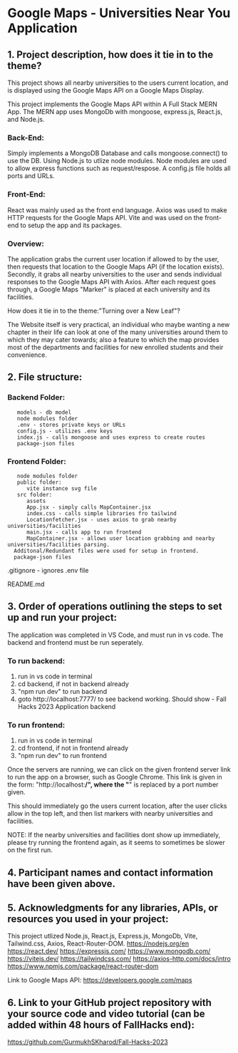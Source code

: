 # Google Maps - Universities Near You Application

## 1. Project description, how does it tie in to the theme?

This project shows all nearby universities to the users current location, and is displayed using the Google Maps API on a Google Maps Display.

This project implements the Google Maps API within A Full Stack MERN App.
The MERN app uses MongoDb with mongoose, express.js, React.js, and Node.js.

### Back-End:
Simply implements a MongoDB Database and calls mongoose.connect() to use the DB.
Using Node.js to utlize node modules.
Node modules are used to allow express functions such as request/respose.
A config.js file holds all ports and URLs.

### Front-End:
React was mainly used as the front end language.
Axios was used to make HTTP requests for the Google Maps API.
Vite and was used on the front-end to setup the app and its packages.

### Overview: 

The application grabs the current user location if allowed to by the user, then requests that location to the Google Maps API (if the location exists).
Secondly, it grabs all nearby universities to the user and sends individual responses to the Google Maps API with Axios.
After each request goes through, a Google Maps "Marker" is placed at each university and its facilities.

How does it tie in to the theme:"Turning over a New Leaf"?

The Website itself is very practical, an individual who maybe wanting a new chapter in their life can look at one of the many universities around them to which they may cater towards; also a feature to which the map provides most of the departments and facilities for new enrolled students and their convenience.



## 2. File structure:
   
   ### Backend Folder:
       models - db model
       node modules folder
       .env - stores private keys or URLs
       config.js - utilizes .env keys
       index.js - calls mongoose and uses express to create routes
       package-json files
   
   ### Frontend Folder:
       node modules folder
       public folder:
          vite instance svg file
       src folder:
          assets
          App.jsx - simply calls MapContainer.jsx 
          index.css - calls simple libraries fro tailwind
          Locationfetcher.jsx - uses axios to grab nearby universities/facilities
          main.jsx - calls app to run frontend
          MapContainer.jsx - allows user location grabbing and nearby universities/facilities parsing.
      Additonal/Redundant files were used for setup in frontend.
      package-json files
    
   .gitignore - ignores .env file
   
   README.md



## 3. Order of operations outlining the steps to set up and run your project:

The application was completed in VS Code, and must run in vs code. The backend and frontend must be run seperately.

### To run backend:
   1. run in vs code in terminal
   2.  cd backend, if not in backend already
   3. "npm run dev" to run backend
   4. goto http://localhost:7777/ to see backend working. Should show - Fall Hacks 2023 Application backend

### To run frontend:
   1. run in vs code in terminal
   2. cd frontend, if not in frontend already
   3. "npm run dev" to run frontend

Once the servers are running, we can click on the given frontend server link to run the app on a browser, such as Google Chrome. 
This link is given in the form: "http://localhost:____/", where the "____" is replaced by a port number given.

This should immediately go the users current location, after the user clicks allow in the top left, and then list markers with nearby universities and facilities.

NOTE: If the nearby universities and facilities dont show up immediately, please try running the frontend again, as it seems to sometimes be slower on the first run.



## 4. Participant names and contact information have been given above.



## 5. Acknowledgments for any libraries, APIs, or resources you used in your project:
   
   This project utlized Node.js, React.js, Express.js, MongoDb, Vite, Tailwind.css, Axios, React-Router-DOM.
   https://nodejs.org/en
   https://react.dev/
   https://expressjs.com/
   https://www.mongodb.com/
   https://vitejs.dev/
   https://tailwindcss.com/
   https://axios-http.com/docs/intro
   https://www.npmjs.com/package/react-router-dom

   Link to Google Maps API: https://developers.google.com/maps

## 6. Link to your GitHub project repository with your source code and video tutorial (can be added within 48 hours of FallHacks end):

https://github.com/GurmukhSKharod/Fall-Hacks-2023





   



   



